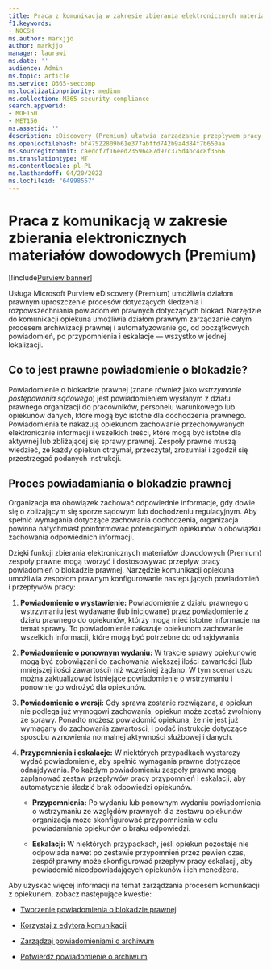 ```yaml
---
title: Praca z komunikacją w zakresie zbierania elektronicznych materiałów dowodowych (Premium)
f1.keywords:
- NOCSH
ms.author: markjjo
author: markjjo
manager: laurawi
ms.date: ''
audience: Admin
ms.topic: article
ms.service: O365-seccomp
ms.localizationpriority: medium
ms.collection: M365-security-compliance
search.appverid:
- MOE150
- MET150
ms.assetid: ''
description: eDiscovery (Premium) ułatwia zarządzanie przepływem pracy powiadomień o blokadzie prawnej wokół powiadamiania opiekunów w dochodzeniach prawnych.
ms.openlocfilehash: bf47522809b61e377abffd742b9a4d84f7b650aa
ms.sourcegitcommit: caedcf7f16eed23596487d97c375d4bc4c8f3566
ms.translationtype: MT
ms.contentlocale: pl-PL
ms.lasthandoff: 04/20/2022
ms.locfileid: "64998557"
---
```

# <a name="work-with-communications-in-ediscovery-premium"></a>Praca z komunikacją w zakresie zbierania elektronicznych materiałów dowodowych (Premium)

[!include[Purview banner](../includes/purview-rebrand-banner.md)]

Usługa Microsoft Purview eDiscovery (Premium) umożliwia działom prawnym uproszczenie procesów dotyczących śledzenia i rozpowszechniania powiadomień prawnych dotyczących blokad. Narzędzie do komunikacji opiekuna umożliwia działom prawnym zarządzanie całym procesem archiwizacji prawnej i automatyzowanie go, od początkowych powiadomień, po przypomnienia i eskalacje — wszystko w jednej lokalizacji.

## <a name="what-is-a-legal-hold-notification"></a>Co to jest prawne powiadomienie o blokadzie?

Powiadomienie o blokadzie prawnej (znane również jako *wstrzymanie postępowania sądowego*) jest powiadomieniem wysłanym z działu prawnego organizacji do pracowników, personelu warunkowego lub opiekunów danych, które mogą być istotne dla dochodzenia prawnego. Powiadomienia te nakazują opiekunom zachowanie przechowywanych elektronicznie informacji i wszelkich treści, które mogą być istotne dla aktywnej lub zbliżającej się sprawy prawnej. Zespoły prawne muszą wiedzieć, że każdy opiekun otrzymał, przeczytał, zrozumiał i zgodził się przestrzegać podanych instrukcji.

## <a name="the-legal-hold-notification-process"></a>Proces powiadamiania o blokadzie prawnej

Organizacja ma obowiązek zachować odpowiednie informacje, gdy dowie się o zbliżającym się sporze sądowym lub dochodzeniu regulacyjnym. Aby spełnić wymagania dotyczące zachowania dochodzenia, organizacja powinna natychmiast poinformować potencjalnych opiekunów o obowiązku zachowania odpowiednich informacji.

Dzięki funkcji zbierania elektronicznych materiałów dowodowych (Premium) zespoły prawne mogą tworzyć i dostosowywać przepływ pracy powiadomień o blokadzie prawnej. Narzędzie komunikacji opiekuna umożliwia zespołom prawnym konfigurowanie następujących powiadomień i przepływów pracy:

1. **Powiadomienie o wystawienie:** Powiadomienie z działu prawnego o wstrzymaniu jest wydawane (lub inicjowane) przez powiadomienie z działu prawnego do opiekunów, którzy mogą mieć istotne informacje na temat sprawy. To powiadomienie nakazuje opiekunom zachowanie wszelkich informacji, które mogą być potrzebne do odnajdywania.

2. **Powiadomienie o ponownym wydaniu:** W trakcie sprawy opiekunowie mogą być zobowiązani do zachowania większej ilości zawartości (lub mniejszej ilości zawartości) niż wcześniej żądano. W tym scenariuszu można zaktualizować istniejące powiadomienie o wstrzymaniu i ponownie go wdrożyć dla opiekunów.

3. **Powiadomienie o wersji:** Gdy sprawa zostanie rozwiązana, a opiekun nie podlega już wymogowi zachowania, opiekun może zostać zwolniony ze sprawy. Ponadto możesz powiadomić opiekuna, że nie jest już wymagany do zachowania zawartości, i podać instrukcje dotyczące sposobu wznowienia normalnej aktywności służbowej i danych.

4. **Przypomnienia i eskalacje:** W niektórych przypadkach wystarczy wydać powiadomienie, aby spełnić wymagania prawne dotyczące odnajdywania. Po każdym powiadomieniu zespoły prawne mogą zaplanować zestaw przepływów pracy przypomnień i eskalacji, aby automatycznie śledzić brak odpowiedzi opiekunów.

   - **Przypomnienia:** Po wydaniu lub ponownym wydaniu powiadomienia o wstrzymaniu ze względów prawnych dla zestawu opiekunów organizacja może skonfigurować przypomnienia w celu powiadamiania opiekunów o braku odpowiedzi.

   - **Eskalacji:** W niektórych przypadkach, jeśli opiekun pozostaje nie odpowiada nawet po zestawie przypomnień przez pewien czas, zespół prawny może skonfigurować przepływ pracy eskalacji, aby powiadomić nieodpowiadających opiekunów i ich menedżera.

Aby uzyskać więcej informacji na temat zarządzania procesem komunikacji z opiekunem, zobacz następujące kwestie: 

- [Tworzenie powiadomienia o blokadzie prawnej](create-hold-notification.md)

- [Korzystaj z edytora komunikacji](using-communications-editor.md)

- [Zarządzaj powiadomieniami o archiwum](manage-hold-notification.md)

- [Potwierdź powiadomienie o archiwum](acknowledge-hold-notification.md)